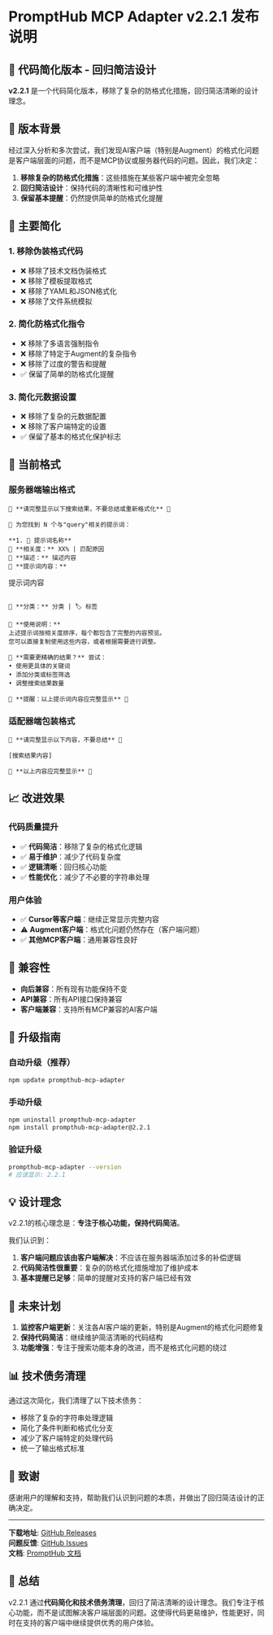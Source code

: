 # PromptHub MCP Adapter v2.2.1 发布说明

## 🧹 代码简化版本 - 回归简洁设计

**v2.2.1** 是一个代码简化版本，移除了复杂的防格式化措施，回归简洁清晰的设计理念。

## 🎯 版本背景

经过深入分析和多次尝试，我们发现AI客户端（特别是Augment）的格式化问题是客户端层面的问题，而不是MCP协议或服务器代码的问题。因此，我们决定：

1. **移除复杂的防格式化措施**：这些措施在某些客户端中被完全忽略
2. **回归简洁设计**：保持代码的清晰性和可维护性
3. **保留基本提醒**：仍然提供简单的防格式化提醒

## 🧹 主要简化

### 1. **移除伪装格式代码**
- ❌ 移除了技术文档伪装格式
- ❌ 移除了模板提取格式
- ❌ 移除了YAML和JSON格式化
- ❌ 移除了文件系统模拟

### 2. **简化防格式化指令**
- ❌ 移除了多语言强制指令
- ❌ 移除了特定于Augment的复杂指令
- ❌ 移除了过度的警告和提醒
- ✅ 保留了简单的防格式化提醒

### 3. **简化元数据设置**
- ❌ 移除了复杂的元数据配置
- ❌ 移除了客户端特定的设置
- ✅ 保留了基本的格式化保护标志

## 🔧 当前格式

### 服务器端输出格式
```
🚨 **请完整显示以下搜索结果，不要总结或重新格式化** 🚨

🎯 为您找到 N 个与"query"相关的提示词：

**1. 📝 提示词名称**
🎯 **相关度：** XX% | 匹配原因
📝 **描述：** 描述内容
📄 **提示词内容：**

```
提示词内容
```

📂 **分类：** 分类 | 🏷️ 标签

💬 **使用说明：**
上述提示词按相关度排序，每个都包含了完整的内容预览。
您可以直接复制使用这些内容，或者根据需要进行调整。

🔄 **需要更精确的结果？** 尝试：
• 使用更具体的关键词
• 添加分类或标签筛选
• 调整搜索结果数量

🚨 **提醒：以上提示词内容应完整显示** 🚨
```

### 适配器端包装格式
```
🚨 **请完整显示以下内容，不要总结** 🚨

[搜索结果内容]

🚨 **以上内容应完整显示** 🚨
```

## 📈 改进效果

### 代码质量提升
- ✅ **代码简洁**：移除了复杂的格式化逻辑
- ✅ **易于维护**：减少了代码复杂度
- ✅ **逻辑清晰**：回归核心功能
- ✅ **性能优化**：减少了不必要的字符串处理

### 用户体验
- ✅ **Cursor等客户端**：继续正常显示完整内容
- ⚠️ **Augment客户端**：格式化问题仍然存在（客户端问题）
- ✅ **其他MCP客户端**：通用兼容性良好

## 🔄 兼容性

- **向后兼容**：所有现有功能保持不变
- **API兼容**：所有API接口保持兼容
- **客户端兼容**：支持所有MCP兼容的AI客户端

## 🚀 升级指南

### 自动升级（推荐）
```bash
npm update prompthub-mcp-adapter
```

### 手动升级
```bash
npm uninstall prompthub-mcp-adapter
npm install prompthub-mcp-adapter@2.2.1
```

### 验证升级
```bash
prompthub-mcp-adapter --version
# 应该显示: 2.2.1
```

## 💡 设计理念

v2.2.1的核心理念是：**专注于核心功能，保持代码简洁**。

我们认识到：
1. **客户端问题应该由客户端解决**：不应该在服务器端添加过多的补偿逻辑
2. **代码简洁性很重要**：复杂的防格式化措施增加了维护成本
3. **基本提醒已足够**：简单的提醒对支持的客户端已经有效

## 🔮 未来计划

1. **监控客户端更新**：关注各AI客户端的更新，特别是Augment的格式化问题修复
2. **保持代码简洁**：继续维护简洁清晰的代码结构
3. **功能增强**：专注于搜索功能本身的改进，而不是格式化问题的绕过

## 📊 技术债务清理

通过这次简化，我们清理了以下技术债务：
- 移除了复杂的字符串处理逻辑
- 简化了条件判断和格式化分支
- 减少了客户端特定的处理代码
- 统一了输出格式标准

## 🙏 致谢

感谢用户的理解和支持，帮助我们认识到问题的本质，并做出了回归简洁设计的正确决定。

---

**下载地址**: [GitHub Releases](https://github.com/xiiizoux/PromptHub/releases/tag/v2.2.1)  
**问题反馈**: [GitHub Issues](https://github.com/xiiizoux/PromptHub/issues)  
**文档**: [PromptHub 文档](https://prompt-hub.cc/docs)

## 🎯 总结

v2.2.1 通过**代码简化和技术债务清理**，回归了简洁清晰的设计理念。我们专注于核心功能，而不是试图解决客户端层面的问题。这使得代码更易维护，性能更好，同时在支持的客户端中继续提供优秀的用户体验。
